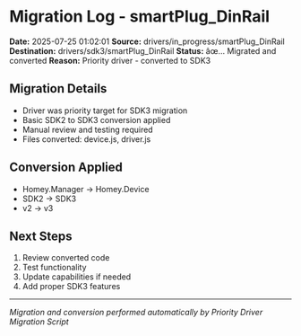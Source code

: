 # Migration Log - smartPlug_DinRail

**Date:** 2025-07-25 01:02:01
**Source:** drivers/in_progress/smartPlug_DinRail
**Destination:** drivers/sdk3/smartPlug_DinRail
**Status:** âœ… Migrated and converted
**Reason:** Priority driver - converted to SDK3

## Migration Details
- Driver was priority target for SDK3 migration
- Basic SDK2 to SDK3 conversion applied
- Manual review and testing required
- Files converted: device.js, driver.js

## Conversion Applied
- Homey.Manager -> Homey.Device
- SDK2 -> SDK3
- v2 -> v3

## Next Steps
1. Review converted code
2. Test functionality
3. Update capabilities if needed
4. Add proper SDK3 features

---
*Migration and conversion performed automatically by Priority Driver Migration Script*

